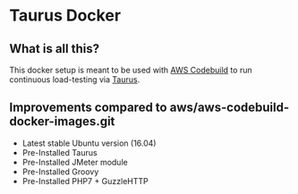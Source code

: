# Taurus Docker

## What is all this?

This docker setup is meant to be used with
[AWS Codebuild](https://docs.aws.amazon.com/codebuild/latest/userguide/welcome.html)
to run continuous load-testing via [Taurus](https://www.gettaurus.org).

## Improvements compared to aws/aws-codebuild-docker-images.git

- Latest stable Ubuntu version (16.04)
- Pre-Installed Taurus
- Pre-Installed JMeter module
- Pre-Installed Groovy
- Pre-Installed PHP7 + GuzzleHTTP
